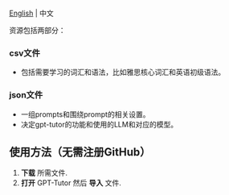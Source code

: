 <p >
    <br> <a href="README.md">English</a> | 中文
</p>


资源包括两部分：

### csv文件 
- 包括需要学习的词汇和语法，比如雅思核心词汇和英语初级语法。

### json文件
- 一组prompts和围绕prompt的相关设置。
- 决定gpt-tutor的功能和使用的LLM和对应的模型。

## 使用方法（无需注册GitHub）

1. **下载** 所需文件.
2. **打开** GPT-Tutor 然后 **导入** 文件.

